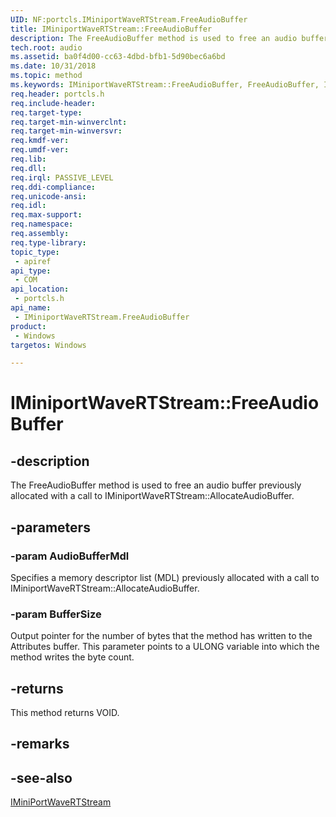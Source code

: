 ```yaml
---
UID: NF:portcls.IMiniportWaveRTStream.FreeAudioBuffer
title: IMiniportWaveRTStream::FreeAudioBuffer
description: The FreeAudioBuffer method is used to free an audio buffer previously allocated with a call to IMiniportWaveRTStream::AllocateAudioBuffer.
tech.root: audio
ms.assetid: ba0f4d00-cc63-4dbd-bfb1-5d90bec6a6bd
ms.date: 10/31/2018
ms.topic: method
ms.keywords: IMiniportWaveRTStream::FreeAudioBuffer, FreeAudioBuffer, IMiniportWaveRTStream.FreeAudioBuffer, IMiniportWaveRTStream::FreeAudioBuffer, IMiniportWaveRTStream.FreeAudioBuffer
req.header: portcls.h
req.include-header:
req.target-type:
req.target-min-winverclnt:
req.target-min-winversvr:
req.kmdf-ver:
req.umdf-ver:
req.lib:
req.dll:
req.irql: PASSIVE_LEVEL
req.ddi-compliance:
req.unicode-ansi:
req.idl:
req.max-support:
req.namespace:
req.assembly:
req.type-library: 
topic_type: 
 - apiref
api_type: 
 - COM
api_location: 
 - portcls.h
api_name: 
 - IMiniportWaveRTStream.FreeAudioBuffer
product: 
 - Windows
targetos: Windows

---
```


# IMiniportWaveRTStream::FreeAudioBuffer


## -description

The FreeAudioBuffer method is used to free an audio buffer previously allocated with a call to IMiniportWaveRTStream::AllocateAudioBuffer.

## -parameters

### -param AudioBufferMdl
Specifies a memory descriptor list (MDL) previously allocated with a call to IMiniportWaveRTStream::AllocateAudioBuffer.


### -param BufferSize
Output pointer for the number of bytes that the method has written to the Attributes buffer. This parameter points to a ULONG variable into which the method writes the byte count.



## -returns
This method returns VOID.

## -remarks

## -see-also


[IMiniPortWaveRTStream](nn-portcls-iminiportwavertstream.md)

